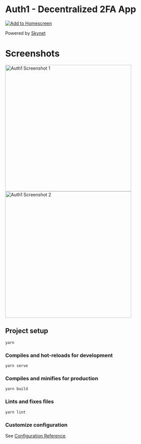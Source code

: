 # Auth1 - Decentralized 2FA App

[![Add to Homescreen](https://img.shields.io/badge/Skynet-Add%20To%20Homescreen-00c65e?logo=skynet&labelColor=0d0d0d&style=for-the-badge&)](https://homescreen.hns.siasky.net/#/skylink/AQAsITqIk75Q_LOM--TMmRoys-bBdk04fjao6dnzvAUoMw)

Powered by [Skynet](https://siasky.net/)

# Screenshots

<a href="https://auth1.hns.siasky.net/" target="_blank" rel="noopener noreferrer">
  <img src="https://siasky.net/nAAlJa8G0IKE8gHQLvWc-ze-lRY9MtScxzSxiP5vJUKxlw" alt="Auth1 Screenshot 1" width="400" >
</a>
<a href="https://auth1.hns.siasky.net/" target="_blank" rel="noopener noreferrer">
  <img src="https://siasky.net/XAHH24WwFfkEHQTpQ59XXOA6XafyVzi3X3gT9yrJ7a1n4Q" alt="Auth1 Screenshot 2" width="400" >
</a>


## Project setup
```
yarn
```

### Compiles and hot-reloads for development
```
yarn serve
```

### Compiles and minifies for production
```
yarn build
```

### Lints and fixes files
```
yarn lint
```

### Customize configuration
See [Configuration Reference](https://cli.vuejs.org/config/).
